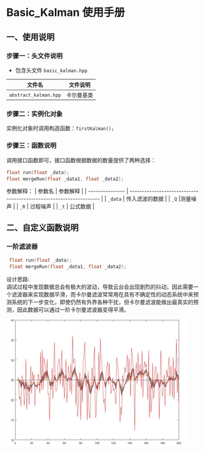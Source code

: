 # Basic_Kalman 使用手册


## 一、使用说明


### 步骤一：头文件说明

- 包含头文件 `basic_kalman.hpp`

| 文件名                  | 文件说明                                   |
| ---------------------- | ------------------------------------------- |
| `abstract_kalman.hpp`   | 卡尔曼基类           |

### 步骤二：实例化对象

实例化对象时调用构造函数：`firstKalman();`

  
### 步骤三：函数说明

调用接口函数即可，接口函数根据数据的数量提供了两种选择：

  ```cpp
  float run(float _data);
  float mergeRun(float _data1, float _data2);
  ```

  参数解释：
  | 参数名          | 参数解释                                                           |
  | --------------- | ------------------------------------------------------------------ |
  | `_data`    | 传入滤波的数据                                      |
  | `_Q` |测量噪声               |
  | `_R`    | 过程噪声 |
  | `_t`    | 公式数据 |

## 二、自定义函数说明


### 一阶滤波器
 ```cpp
  float run(float _data);
  float mergeRun(float _data1, float _data2);
  ```

 设计思路:  
 调试过程中发现数据总会有极大的波动，导致云台会出现剧烈的抖动，因此需要一个滤波器来实现数据平滑，而卡尔曼滤波常常用在具有不确定性的动态系统中来预测系统的下一步变化，即使仍然有外界各种干扰，但卡尔曼滤波能做出最真实的预测，因此数据可以通过一阶卡尔曼滤波器变得平滑。

 ![卡尔数据前后变化图](../Image/卡尔数据前后变化图.png)
